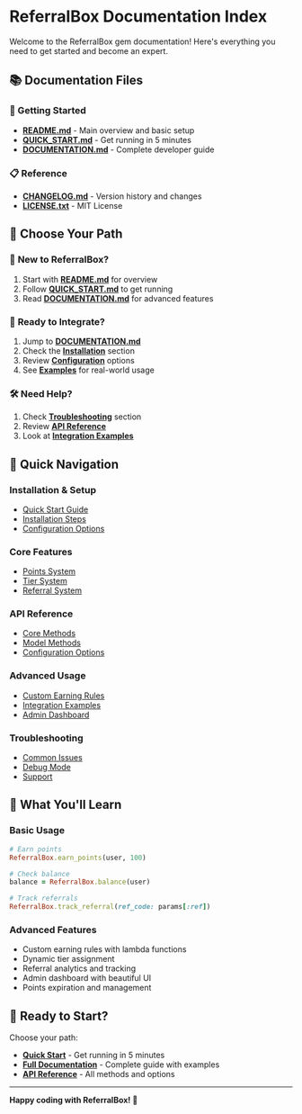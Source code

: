 # ReferralBox Documentation Index

Welcome to the ReferralBox gem documentation! Here's everything you need to get started and become an expert.

## 📚 Documentation Files

### 🚀 Getting Started
- **[README.md](README.md)** - Main overview and basic setup
- **[QUICK_START.md](QUICK_START.md)** - Get running in 5 minutes
- **[DOCUMENTATION.md](DOCUMENTATION.md)** - Complete developer guide

### 📋 Reference
- **[CHANGELOG.md](CHANGELOG.md)** - Version history and changes
- **[LICENSE.txt](LICENSE.txt)** - MIT License

## 🎯 Choose Your Path

### 👶 **New to ReferralBox?**
1. Start with **[README.md](README.md)** for overview
2. Follow **[QUICK_START.md](QUICK_START.md)** to get running
3. Read **[DOCUMENTATION.md](DOCUMENTATION.md)** for advanced features

### 🔧 **Ready to Integrate?**
1. Jump to **[DOCUMENTATION.md](DOCUMENTATION.md)**
2. Check the **[Installation](DOCUMENTATION.md#installation)** section
3. Review **[Configuration](DOCUMENTATION.md#configuration)** options
4. See **[Examples](DOCUMENTATION.md#examples)** for real-world usage

### 🛠️ **Need Help?**
1. Check **[Troubleshooting](DOCUMENTATION.md#troubleshooting)** section
2. Review **[API Reference](DOCUMENTATION.md#api-reference)**
3. Look at **[Integration Examples](DOCUMENTATION.md#integration-examples)**

## 📖 Quick Navigation

### Installation & Setup
- [Quick Start Guide](QUICK_START.md)
- [Installation Steps](DOCUMENTATION.md#installation)
- [Configuration Options](DOCUMENTATION.md#configuration)

### Core Features
- [Points System](DOCUMENTATION.md#1-points-system)
- [Tier System](DOCUMENTATION.md#2-tier-system)
- [Referral System](DOCUMENTATION.md#3-referral-system)

### API Reference
- [Core Methods](DOCUMENTATION.md#core-methods)
- [Model Methods](DOCUMENTATION.md#model-methods)
- [Configuration Options](DOCUMENTATION.md#configuration-options)

### Advanced Usage
- [Custom Earning Rules](DOCUMENTATION.md#custom-earning-rules)
- [Integration Examples](DOCUMENTATION.md#integration-examples)
- [Admin Dashboard](DOCUMENTATION.md#admin-dashboard)

### Troubleshooting
- [Common Issues](DOCUMENTATION.md#common-issues)
- [Debug Mode](DOCUMENTATION.md#debug-mode)
- [Support](DOCUMENTATION.md#support)

## 🎉 What You'll Learn

### Basic Usage
```ruby
# Earn points
ReferralBox.earn_points(user, 100)

# Check balance
balance = ReferralBox.balance(user)

# Track referrals
ReferralBox.track_referral(ref_code: params[:ref])
```

### Advanced Features
- Custom earning rules with lambda functions
- Dynamic tier assignment
- Referral analytics and tracking
- Admin dashboard with beautiful UI
- Points expiration and management

## 🚀 Ready to Start?

Choose your path:

- **[Quick Start](QUICK_START.md)** - Get running in 5 minutes
- **[Full Documentation](DOCUMENTATION.md)** - Complete guide with examples
- **[API Reference](DOCUMENTATION.md#api-reference)** - All methods and options

---

**Happy coding with ReferralBox! 🎉** 